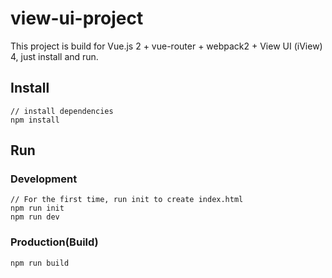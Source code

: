 # view-ui-project

This project is build for Vue.js 2 + vue-router + webpack2 + View UI (iView) 4, just install and run.

## Install
```bush
// install dependencies
npm install
```
## Run
### Development
```bush
// For the first time, run init to create index.html
npm run init
npm run dev
```
### Production(Build)
```bush
npm run build
```

